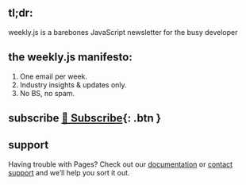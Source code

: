 ## tl;dr:

weekly.js is a barebones JavaScript newsletter for the busy developer

## the weekly.js manifesto:

1. One email per week. 
2. Industry insights & updates only.
3. No BS, no spam.

## subscribe [💌 Subscribe](http://example.com/){: .btn }

## support

Having trouble with Pages? Check out our [documentation](https://docs.github.com/categories/github-pages-basics/) or [contact support](https://github.com/contact) and we’ll help you sort it out.
